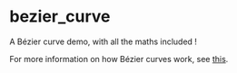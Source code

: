 # bezier_curve
A Bézier curve demo, with all the maths included !

For more information on how Bézier curves work, see [this](https://medium.freecodecamp.com/nerding-out-with-bezier-curves-6e3c0bc48e2f#.z2x0xyy6l).
